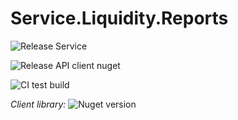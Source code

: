 # Service.Liquidity.Reports

![Release Service](https://github.com/MyJetWallet/Service.Liquidity.Reports/workflows/Release%20Service/badge.svg)

![Release API client nuget](https://github.com/MyJetWallet/Service.Liquidity.Reports/workflows/Release%20API%20client%20nuget/badge.svg)

![CI test build](https://github.com/MyJetWallet/Service.Liquidity.Reports/workflows/CI%20test%20build/badge.svg)

*Client library:* ![Nuget version](https://img.shields.io/nuget/v/MyJetWallet.Service.Liquidity.Reports.Client?label=MyJetWallet.Service.Liquidity.Reports.Client&style=social)


